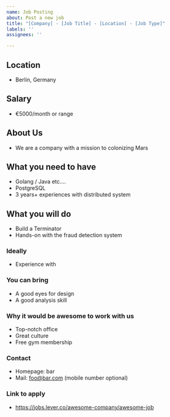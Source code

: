```yaml
---
name: Job Posting
about: Post a new job
title: "[Company] - [Job Title] - [Location] - [Job Type]"
labels: ''
assignees: ''

---
```


## Location

* Berlin, Germany

## Salary

* €5000/month or range

## About Us

* We are a company with a mission to colonizing Mars  

## What you need to have

* Golang / Java etc....
* PostgreSQL
* 3 years+ experiences with distributed system  

## What you will do

* Build a Terminator
* Hands-on with the fraud detection system  

### Ideally

* Experience with 

### You can bring

* A good eyes for design
* A good analysis skill

### Why it would be awesome to work with us

* Top-notch office
* Great culture
* Free gym membership

### Contact

* Homepage: bar
* Mail: foo@bar.com (mobile number optional)

### Link to apply

* https://jobs.lever.co/awesome-company/awesome-job
